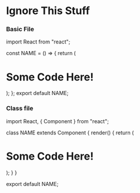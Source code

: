 <h1>Ignore This Stuff</h1>

### Basic File

import React from "react";

const NAME = () => {
return (

<div>
<h1>Some Code Here!</h1>
</div>
);
};
export default NAME;

### Class file

import React, { Component } from "react";

class NAME extends Component {
render() {
return (

<div>
<h1>Some Code Here!</h1>
</div>
);
}
}

export default NAME;
